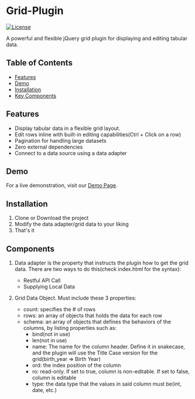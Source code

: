 # Grid-Plugin

[![License](https://img.shields.io/badge/License-MIT-blue.svg)](LICENSE)

A powerful and flexible jQuery grid plugin for displaying and editing tabular data.

## Table of Contents

- [Features](#features)
- [Demo](#demo)
- [Installation](#installation)
- [Key Components](#components)

## Features

- Display tabular data in a flexible grid layout.
- Edit rows inline with built-in editing capabilities(Ctrl + Click on a row)
- Pagination for handling large datasets
- Zero external dependencies
- Connect to a data source using a data adapter
  
## Demo

For a live demonstration, visit our [Demo Page](https://global-virtual-networks.github.io/Grid-Plugin/).

## Installation
1. Clone or Download the project
2. Modify the data adapter/grid data to your liking
3. That's it

## Components

1. Data adapter is the property that instructs the plugin how to get the grid data. There are two ways to do this(check index.html for the syntax):
    - Restful API Call
    - Supplying Local Data
      
2. Grid Data Object. Must include these 3 properties:
   - count: specifies the # of rows
   - rows: an array of objects that holds the data for each row
   - schema: an array of objects that defines the behaviors of the columns, by listing properties such as:
     - bind(not in use)
     - len(not in use)
     - name: The name for the column header. Define it in snakecase, and the plugin will use the Title Case version for the grid(birth_year => Birth Year)
     - ord: the index position of the column
     - ro: read-only. If set to true, column is non-editable. If set to false, column is editable
     - type: the data type that the values in said column must be(int, date, etc.)



